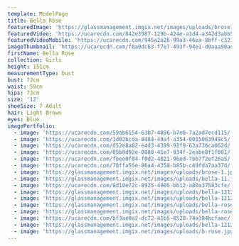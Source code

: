 ```yaml
---
template: ModelPage
title: Bella Rose
featuredImage: 'https://glassmanagement.imgix.net/images/uploads/brose1.jpg'
featuredVideo: 'https://ucarecdn.com/842e3987-129b-424e-a1d4-a342d3abb517/'
featuredVideoMobile: 'https://ucarecdn.com/945a2a26-99a3-46ea-8bff-c32353f67ead/'
imageThumbnail: 'https://ucarecdn.com/f8a0dc63-f7e7-493f-94e1-d0aaa90ad224/'
firstName: Bella Rose
collection: Girls
height: 151cm
measurementType: bust
bust: 73cm
waist: 59cm
hips: 73cm
size: '12'
shoeSize: 7 Adult
hair: Light Brown
eyes: Blue
imagePortfolio:
  - image: 'https://ucarecdn.com/59ab6154-63b7-4896-b7e0-7a2ad7ecd115/'
  - image: 'https://ucarecdn.com/1d02bcda-8d84-49af-a354-0015063949c5/'
  - image: 'https://ucarecdn.com/d52e8a82-e4d3-4399-92f9-63a736ca062d/'
  - image: 'https://ucarecdn.com/05b9d92e-0880-41e7-934f-2eabe8f1f081/'
  - image: 'https://ucarecdn.com/fbee0f04-f0d2-4821-96ed-7bb7f2ef26a5/'
  - image: 'https://ucarecdn.com/70ffa55e-86a4-4358-b85b-c49fda7aa37d/'
  - image: 'https://glassmanagement.imgix.net/images/uploads/brose-1.jpg'
  - image: 'https://glassmanagement.imgix.net/images/uploads/bella-11.jpg'
  - image: 'https://ucarecdn.com/8d10e72c-8925-4905-bb12-a80a37583cfe/'
  - image: 'https://glassmanagement.imgix.net/images/uploads/bella-121212.jpg'
  - image: 'https://glassmanagement.imgix.net/images/uploads/bella-1212121212.jpg'
  - image: 'https://glassmanagement.imgix.net/images/uploads/bella-rose-4_preview.jpg'
  - image: 'https://glassmanagement.imgix.net/images/uploads/bella-rose-9.jpg'
  - image: 'https://ucarecdn.com/bf3ae0a2-dc72-41b5-8520-74a384bcfaac/'
  - image: 'https://glassmanagement.imgix.net/images/uploads/bella-12121212121212.jpg'
  - image: 'https://glassmanagement.imgix.net/images/uploads/b-rose.jpg'
---
```


